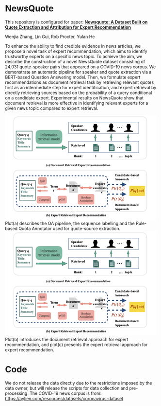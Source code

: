 # NewsQuote
This repository is configured for paper: 
[**Newsquote: A Dataset Built on Quote Extraction and Attribution for Expert Recommendation**](https://arxiv.org/abs/2305.04825)

Wenjia Zhang, Lin Gui, Rob Procter, Yulan He

To enhance the ability to find credible evidence in news articles, we propose a novel task of expert recommendation, which aims to identify trustworthy experts on a specific news topic. To achieve the aim, we describe the construction of a novel NewsQuote dataset consisting of 24,031 quote-speaker pairs that appeared on a COVID-19 news corpus. We demonstrate an automatic pipeline for speaker and quote extraction via a BERT-based Question Answering model. Then, we formulate expert recommendations as document retrieval task by retrieving relevant quotes first as an intermediate step for expert identification, and expert retrieval by directly retrieving sources based on the probability of a query conditional on a candidate expert. Experimental results on NewsQuote show that document retrieval is more effective in identifying relevant experts for a given news topic compared to expert retrieval.

<img src="https://github.com/WenjiaZh/NewsQuote/blob/main/expranking.png" width="500">
Plot(a) describes the QA pipeline, the sequence labelling and the Rule-based Quota Annotator used for quote-source extraction.

<img src="https://github.com/WenjiaZh/NewsQuote/blob/main/expranking.png" width="500">
 Plot(b) introduces the document retrieval approach for expert recommendation, and plot(c) presents the expert retrieval approach for expert recommendation.

# Code
We do not release the data directly due to the restrictions imposed by the data owner, but will release the scripts for data collection and pre-processing.
The COVID-19 news corpus is from: https://aylien.com/resources/datasets/coronavirus-dataset 







